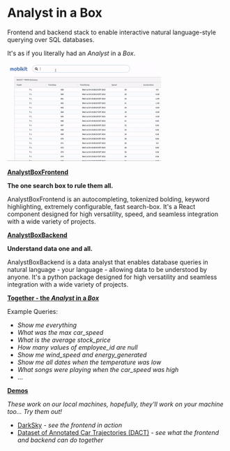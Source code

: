 # Analyst in a Box

Frontend and backend stack to enable interactive natural language-style querying over SQL databases.

It's as if you literally had an _Analyst_ in a _Box_.

<img src="other/AnalystBoxDemo.gif" width="70%" />

**<ins>[AnalystBoxFrontend](AnalystBoxFrontend/README.md)</ins>**

**The one search box to rule them all.**

AnalystBoxFrontend is an autocompleting, tokenized bolding, keyword highlighting, extremely configurable, fast search-box. It's a React component designed for high versatility, speed, and seamless integration with a wide variety of projects.

**<ins>[AnalystBoxBackend](AnalystBoxBackend/README.md)</ins>**

**Understand data one and all.**

AnalystBoxBackend is a data analyst that enables database queries in natural language - your language - allowing data to be understood by anyone. It's a python package designed for high versatility and seamless integration with a wide variety of projects.

**<ins>Together - the _Analyst_ in a _Box_</ins>**

Example Queries:

- _Show me everything_
- _What was the max car_speed_
- _What is the average stock_price_
- _How many values of employee_id are null_
- _Show me wind_speed and energy_generated_
- _Show me all dates when the temperature was low_
- _What songs were playing when the car_speed was high_
- ...

**<ins>Demos</ins>**

_These work on our local machines, hopefully, they'll work on your machine too... Try them out!_

- [DarkSky](demos/darksky/README.md) - _see the frontend in action_
- [Dataset of Annotated Car Trajectories (DACT)](demos/dact/README.md) - _see what the frontend and backend can do together_
